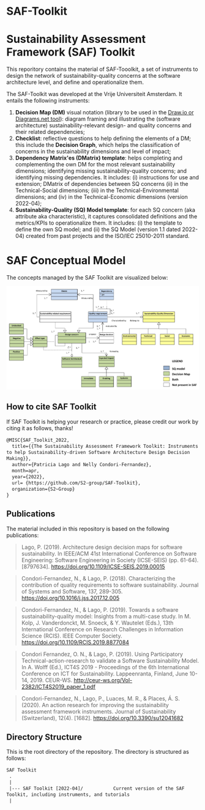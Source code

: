 # SAF-Toolkit
# Sustainability Assessment Framework (SAF) Toolkit
This reporitory contains the material of SAF-Tooolkit, a set of instruments to design the network of sustainability-quality concerns at the software architecture level, and define and operationalize them.

The SAF-Toolkit was developed at the Vrije Universiteit Amsterdam. It entails the following instruments:
1. **Decision Map (DM)** visual notation (library to be used in the [Draw.io or Diagrams.net tool](https://www.diagrams.net)): diagram framing and illustrating the (software architecture) sustainability-relevant design- and quality concerns and their related dependencies;
2. **Checklist**: reflective questions to help defining the elements of a DM; this include the **Decision Graph**, which helps the classification of concerns in the sustainability dimensions and level of impact;
3. **Dependency Matrix'es (DMatrix) template**: helps completing and complementing the own DM for the most relevant sustainability dimensions; identifying missing sustainability-quality concerns; and identifying missing dependencies. It includes: (i) instructions for use and extension; DMatrix of dependencies between SQ concerns (ii) in the Technical-Social dimensions; (iii) in the Technical-Environmental dimensions; and (iv) in the Technical-Economic dimensions (version 2022-04);
4. **Sustainability-Quality (SQ) Model template**: for each SQ concern (aka attribute aka characteristic), it captures consolidated definitions and the metrics/KPIs to operationalize them. It includes: (i) the template to define the own SQ model; and (ii) the SQ Model (version 1.1 dated 2022-04) created from past projects and the ISO/IEC 25010-2011 standard.

# SAF Conceptual Model
The concepts managed by the SAF Toolkit are visualized below:

<p align="center">
<img src="./documentation/SAFmodel.jpeg" alt="Overview of the SAF conceptual model" width="900"/>
</p>

## How to cite SAF Toolkit

If SAF Toolkit is helping your research or practice, please credit our work by citing it as follows, thanks!

``` 
@MISC{SAF_Toolkit_2022,
  title={{The Sustainability Assessment Framework Toolkit: Instruments to help Sustainability-driven Software Architecture Design Decision Making}},
  author={Patricia Lago and Nelly Condori-Fernandez},
  month=apr,
  year={2022},
  url= {https://github.com/S2-group/SAF-Toolkit},
  organization={S2~Group}
}
```

## Publications
The material included in this repository is based on the following publications:

> Lago, P. (2019). Architecture design decision maps for software sustainability. In IEEE/ACM 41st International Conference on Software Engineering: Software Engineering in Society (ICSE-SEIS) (pp. 61-64). [8797634]. https://doi.org/10.1109/ICSE-SEIS.2019.00015

> Condori-Fernandez, N., & Lago, P. (2018). Characterizing the contribution of quality requirements to software sustainability. Journal of Systems and Software, 137, 289-305. https://doi.org/10.1016/j.jss.2017.12.005

> Condori-Fernandez, N., & Lago, P. (2019). Towards a software sustainability-quality model: Insights from a multi-case study. In M. Kolp, J. Vanderdonckt, M. Snoeck, & Y. Wautelet (Eds.), 13th International Conference on Research Challenges in Information Science (RCIS). IEEE Computer Society. https://doi.org/10.1109/RCIS.2019.8877084

> Condori Fernandez, O. N., & Lago, P. (2019). Using Participatory Technical-action-research to validate a Software Sustainability Model. In A. Wolff (Ed.), ICT4S 2019 - Proceedings of the 6th International Conference on ICT for Sustainability. Lappeenranta, Finland, June 10-14, 2019. CEUR-WS. http://ceur-ws.org/Vol-2382/ICT4S2019_paper_1.pdf

> Condori-Fernandez, N., Lago, P., Luaces, M. R., & Places, Á. S. (2020). An action research for improving the sustainability assessment framework instruments. Journal of Sustainability (Switzerland), 12(4). [1682]. https://doi.org/10.3390/su12041682

Directory Structure
---------------
This is the root directory of the repository. The directory is structured as follows:

    SAF Toolkit
     .
     |
     |--- SAF Toolkit [2022-04]/           Current version of the SAF Toolkit, including instruments, and tutorials                              
     |                         
